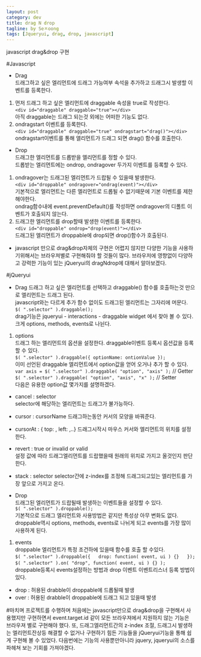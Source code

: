 ```yaml
---
layout: post
category: dev
title: drag N drop
tagline: by Seㅈoong
tags: [Jqueryui, drag, drop, javascript]
---
```

javascript drag&drop 구현 

<!--more-->

#Javascript

- Drag  
드래그하고 싶은 엘리먼트에 드래그 가능여부 속석을 추가하고 드래그시 발생할 이벤트를 등록한다.  
1. 먼저 드래그 하고 싶은 엘리먼트에 draggable 속성을 true로 작성한다.   
`<div id="draggable" draggable="true"></div>`  
아직 draggable는 드래그 되는것 외에는 어떠한 기능도 없다.
2. ondragstart 이벤트를 등록한다.  
`<div id="draggable" draggable="true" ondragstart="drag()"></div>`  
ondragstart이벤트를 통해 앨리먼트가 드래그 되면 drag() 함수를 호출한다.  

- Drop  
드래그한 엘리먼트를 드롭받을 엘리먼트를 정할 수 있다.  
드롭받는 엘리먼트에는 ondrop, ondragover 두가지 이벤트를 등록할 수 있다.  
1. ondragover는 드래그된 엘리먼트가 드랍될 수 있을때 발생한다.  
`<div id="droppable" ondragover="ondrag(event)"></div>`  
기본적으로 엘리먼트는 다른 엘리먼트로 드롭될 수 없기때문에 기본 이벤트를 제한해야한다.  
ondrag함수내에 event.preventDefault()를 작성하면 ondragover의 디폴트 이벤트가 호출되지 않는다.  
2. 드래그한 엘리먼트를 drop할때 발생한 이벤트를 등록한다.  
`<div id="droppable" ondrop="drop(event)"></div>`  
드래그된 엘리먼트가 droppable에 drop되면 drop()함수가 호출된다.  
  
* javascript 만으로 drag&drop자체의 구현은 어렵지 않지만 다양한 기능을 사용하기위해서는 브라우져별로 구현해줘야 할 것들이 많다. 브라우저에 영향없이 다양하고 강력한 기능이 있는 jQueryui의 dragNdrop에 대해서 알아보겠다.

#jQueryui

- Drag
드래그 하고 싶은 엘리먼트를 선택하고 draggable() 함수를 호출하는것 만으로 엘리먼트는 드래그 된다.  
javascript와는 다르게 추가 함수 없이도 드래그된 엘리먼트는 그자리에 머문다.  
`$( ".selector" ).draggable();`  
drag기능은 jqueryui - interactions - draggable widget 에서 찾아 볼 수 있다.  
크게 options, methods, events로 나뉜다.  
1. options  
드래그 하는 엘리먼트의 옵션을 설정한다.
draggable이벤트 등록시 옵션값을 등록할 수 있다.  
`$( ".selector" ).draggable({ optionName: ontionValue });`  
이미 선언된 draggable 엘리먼트에서 option값을 얻어 오거나 추가 할 수 있다.  
`var axis = $( ".selector" ).draggable( "option", "axis" );`  // Getter    
`$( ".selector" ).draggable( "option", "axis", "x" );`   // Setter  
다음은 유용한 option값 몇가지를 설명하겠다.  
- cancel : selector  
selector에 해당하는 엘리먼트는 드래그가 불가능하다.
- cursor : cursorName
드래그하는동안 커서의 모양을 바꿔준다.
- cursorAt : { top: , left: ,..}
드래그시작시 마우스 커서와 엘리먼트의 위치를 설정한다.
- revert : true or invalid or valid  
설정 값에 따라 드래그엘리먼트를 드랍했을때 원래의 위치로 가지고 올것인지 판단한다.  
- stack : selector
selector간에 z-index를 조정해 드래그되고있는 엘리먼트를 가장 앞으로 가지고 온다.

- Drop  
드래그된 엘리먼트가 드랍될때 발생하는 이벤트들을 설정할 수 있다.  
`$( ".selector" ).droppable();`  
기본적으로 드래그 엘리먼트와 사용방법은 같지만 특성상 아무 변화도 없다.  
droppable역시 options, methods, events로 나뉘게 되고 events를 가장 많이 사용하게 된다.  
1. events  
droppable 엘리먼트가 특정 조건하에 있을때 함수를 호출 할 수있다.  
`$( ".selector" ).droppable({  
    drop: function( event, ui ) {}  
});`  
`$( ".selector" ).on( "drop", function( event, ui ) {} );`  
droppable등록시 events설정하는 방법과 drop 이벤트 이벤트리스너 등록 방법이 있다.  
- drop : 허용된 drabble이 droppable에 드롭될때 발생  
- over :  허용된 drabble이 droppable에 드래그 되고 있을때 발생  


#마치며
프로젝트를 수행하며 처음에는 javascript만으로 drag&drop을 구현해서 사용했지만 구현하면서 event.target.id 같이 모든 브라우져에서 지원하지 않는 기능은 브라우져 별로 구현해야 했다. 또, 드래그엘리먼트간의 z-index 조절, 드래그시 발생하는 엘리먼트잔상등 해결할 수 없거나 구현하기 힘든 기능들을 jQueryui기능을 통해 쉽게 구현해 볼 수 있었다. 다음번에는 기능의 사용뿐만아니라 jquery, jqueryui의 소스를 파헤쳐 보는 기회를 가져야겠다.




